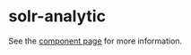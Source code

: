 solr-analytic
================

See the [component page](http://blackhawkwebcomponents.github.io/solr-analytic) for more information.
